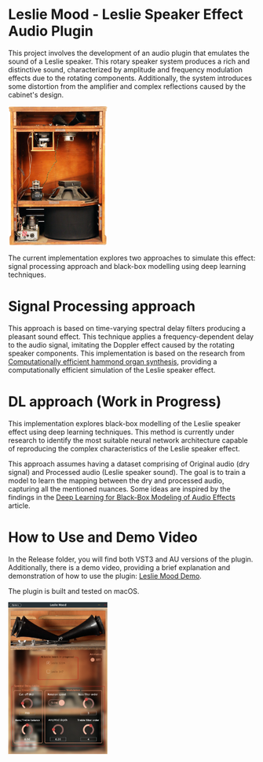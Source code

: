 # Leslie Mood - Leslie Speaker Effect Audio Plugin

This project involves the development of an audio plugin that emulates the sound of a Leslie speaker. This rotary speaker system produces a rich and distinctive sound, characterized by amplitude and frequency modulation effects due to the rotating components. Additionally, the system introduces some distortion from the amplifier and complex reflections caused by the cabinet's design.

<img src="/Images/leslie.png" alt="The Leslie cabinet" style="width:40%; height:auto;">

The current implementation explores two approaches to simulate this effect: signal processing approach and black-box modelling using deep learning techniques.

# Signal Processing approach
This approach is based on time-varying spectral delay filters producing a pleasant sound effect. This technique applies a frequency-dependent delay to the audio signal, imitating the Doppler effect caused by the rotating speaker components. This implementation is based on the research from [Computationally efficient hammond organ synthesis](https://www.dafx.de/paper-archive/2011/Papers/49_e.pdf), providing a computationally efficient simulation of the Leslie speaker effect.


# DL approach (Work in Progress)
This implementation explores black-box modelling of the Leslie speaker effect using deep learning techniques. This method is currently under research to identify the most suitable neural network architecture capable of reproducing the complex characteristics of the Leslie speaker effect.

This approach assumes having a dataset comprising of Original audio (dry signal) and Processed audio (Leslie speaker sound). The goal is to train a model to learn the mapping between the dry and processed audio, capturing all the mentioned nuances. Some ideas are inspired by the findings in the [Deep Learning for Black-Box Modeling of Audio Effects](https://www.mdpi.com/2076-3417/10/2/638) article.

# How to Use and Demo Video

In the Release folder, you will find both VST3 and AU versions of the plugin. Additionally, there is a demo video, providing a brief explanation and demonstration of how to use the plugin: [Leslie Mood Demo](https://youtu.be/jNPVKuDq5Us).

The plugin is built and tested on macOS.

<img src="/Images/leslie_mood.png" alt="The Leslie cabinet" style="width:40%; height:auto;">
